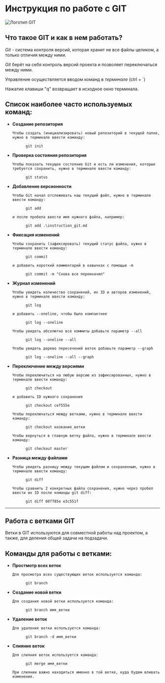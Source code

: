# Инструкция по работе с GIT

![Логотип GIT](git.jpg)

## Что такое GIT и как в нем работать? 

*Git* - система контроля версий, которая хранит не все файлы целиком, а только отличия между ними.

*Git* берёт на себя контроль версий проекта и позволяет переключаться между ними. 

Управление осуществляется вводом команд в *терминале* (ctrl + `)

Нажатие клавиши "q" возвращает 
в исходное окно терминала.

## Список наиболее часто используемых команд: 

* **Создание репозитория**

      Чтобы создать (инициализировать) новый репозиторий в текущей папке, нужно в терминале ввести команду:

            git init

* **Проверка состояния репозитория**

      Чтобы показать текущее состояние Git и есть ли изменения, которые требуется сохранить, нужно в терминале ввести команду:

            git status

* **Добавление версионности**
    
      Чтобы Git начал отслеживать наш текущий файл, нужно в терминале ввести команду:

            git add

      и после пробела ввести имя нужного файла, например:

            git add .\instruction_git.md

* **Фиксация изменений**

      Чтобы сохранить (зафиксировать) текущий статус файла, нужно в терминале ввести команду:

            git commit

      и добавить короткий комментарий в кавычках с помощью -m

            git commit -m "Снова все переиначил"

* **Журнал изменений**

      Чтобы увидеть количество сохранений, их ID и авторов изменений, нужно в терминале ввести команду:

            git log

      и добавить --oneline, чтобы было компактнее

            git log --oneline

      Чтобы увидеть абсолютно все коммиты добавьте параметр --all

            git log --oneline --all

      Чтобы увидеть дерево пересечений веток добавьте параметр --graph

            git log --oneline --all --graph

* **Переключение между версиями**

      Чтобы переключиться на любую версию из зафиксированных, нужно в терминале ввести команду:

            git checkout

      и добавить ID нужного сохранения

            git checkout cef555e

      Чтобы переключаться между ветками, нужно в терминале ввести команду:

            git checkout название_ветки

      Чтобы вернуться в главную ветку файла, нужно в терминале ввести команду:

            git checkout master

* **Разница между файлами**

      Чтобы увидеть разницу между текущим файлом и сохраненным, нужно в терминале ввести команду:

            git diff

      Чтобы сравнить 2 конкретных файла сохранения, нужно через пробел ввести их ID после команды git diff:

            git diff 60ff85e e3c551f
***
## Работа с ветками GIT

Ветки в GIT используются для совместной работы над проектом, а также, для деления общей задачи на подзадачи.

## Команды для работы с ветками: 

* **Простмотр всех веток**

      Для просмотра всех существующих веток используется команда:

            git branch
      
* **Создание новой ветки**

      Для создания новой ветки используется команда:

            git branch имя_ветки

* **Удаление веток**

      Для удаления ветки используется команда:

            git branch -d имя_ветки

* **Слияние веток**

      Для слияния веток используется команда:

            git merge имя_ветки

      При слиянии важно находиться именно в той ветке, куда будем вливать изменения.
      